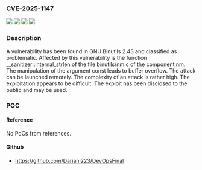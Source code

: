 ### [CVE-2025-1147](https://cve.mitre.org/cgi-bin/cvename.cgi?name=CVE-2025-1147)
![](https://img.shields.io/static/v1?label=Product&message=Binutils&color=blue)
![](https://img.shields.io/static/v1?label=Version&message=%3D%202.43%20&color=brighgreen)
![](https://img.shields.io/static/v1?label=Vulnerability&message=Buffer%20Overflow&color=brighgreen)
![](https://img.shields.io/static/v1?label=Vulnerability&message=Memory%20Corruption&color=brighgreen)

### Description

A vulnerability has been found in GNU Binutils 2.43 and classified as problematic. Affected by this vulnerability is the function __sanitizer::internal_strlen of the file binutils/nm.c of the component nm. The manipulation of the argument const leads to buffer overflow. The attack can be launched remotely. The complexity of an attack is rather high. The exploitation appears to be difficult. The exploit has been disclosed to the public and may be used.

### POC

#### Reference
No PoCs from references.

#### Github
- https://github.com/Dariani223/DevOpsFinal

